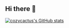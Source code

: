 ## Hi there 👋
[![cozycactus's GitHub stats](https://github-readme-stats.vercel.app/api?username=cozycactus)](https://github.com/anuraghazra/github-readme-stats)

